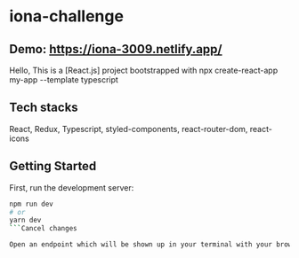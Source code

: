 # iona-challenge

## Demo: https://iona-3009.netlify.app/

Hello, This is a [React.js] project bootstrapped with npx create-react-app my-app --template typescript

## Tech stacks
React, Redux, Typescript, styled-components, react-router-dom, react-icons

## Getting Started

First, run the development server:

```bash
npm run dev
# or
yarn dev
```Cancel changes

Open an endpoint which will be shown up in your terminal with your browser to see the result.
